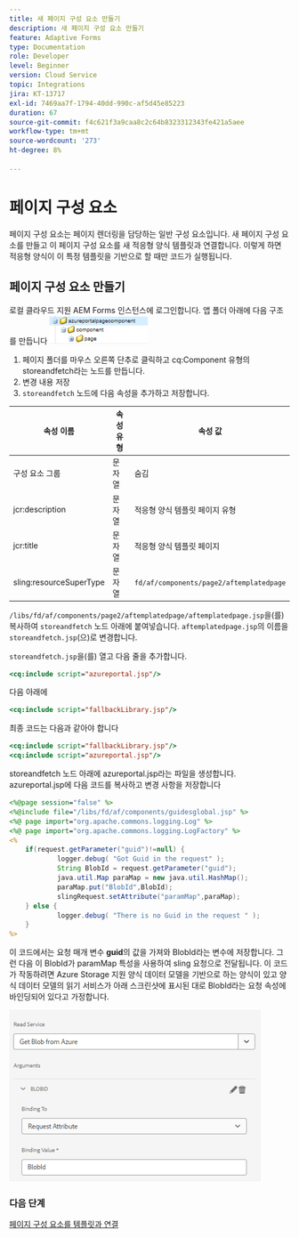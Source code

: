 ```yaml
---
title: 새 페이지 구성 요소 만들기
description: 새 페이지 구성 요소 만들기
feature: Adaptive Forms
type: Documentation
role: Developer
level: Beginner
version: Cloud Service
topic: Integrations
jira: KT-13717
exl-id: 7469aa7f-1794-40dd-990c-af5d45e85223
duration: 67
source-git-commit: f4c621f3a9caa8c2c64b8323312343fe421a5aee
workflow-type: tm+mt
source-wordcount: '273'
ht-degree: 8%

---
```


# 페이지 구성 요소

페이지 구성 요소는 페이지 렌더링을 담당하는 일반 구성 요소입니다. 새 페이지 구성 요소를 만들고 이 페이지 구성 요소를 새 적응형 양식 템플릿과 연결합니다. 이렇게 하면 적응형 양식이 이 특정 템플릿을 기반으로 할 때만 코드가 실행됩니다.

## 페이지 구성 요소 만들기

로컬 클라우드 지원 AEM Forms 인스턴스에 로그인합니다. 앱 폴더 아래에 다음 구조를 만듭니다
![page-component](./assets/page-component1.png)

1. 페이지 폴더를 마우스 오른쪽 단추로 클릭하고 cq:Component 유형의 storeandfetch라는 노드를 만듭니다.
1. 변경 내용 저장
1. `storeandfetch` 노드에 다음 속성을 추가하고 저장합니다.

| **속성 이름** | **속성 유형** | **속성 값** |
|-------------------------|-------------------|----------------------------------------|
| 구성 요소 그룹 | 문자열 | 숨김 |
| jcr:description | 문자열 | 적응형 양식 템플릿 페이지 유형 |
| jcr:title | 문자열 | 적응형 양식 템플릿 페이지 |
| sling:resourceSuperType | 문자열 | `fd/af/components/page2/aftemplatedpage` |

`/libs/fd/af/components/page2/aftemplatedpage/aftemplatedpage.jsp`을(를) 복사하여 `storeandfetch` 노드 아래에 붙여넣습니다. `aftemplatedpage.jsp`의 이름을 `storeandfetch.jsp`(으)로 변경합니다.

`storeandfetch.jsp`을(를) 열고 다음 줄을 추가합니다.

```jsp
<cq:include script="azureportal.jsp"/>
```

다음 아래에

```jsp
<cq:include script="fallbackLibrary.jsp"/>
```

최종 코드는 다음과 같아야 합니다

```jsp
<cq:include script="fallbackLibrary.jsp"/>
<cq:include script="azureportal.jsp"/>
```

storeandfetch 노드 아래에 azureportal.jsp라는 파일을 생성합니다.
azureportal.jsp에 다음 코드를 복사하고 변경 사항을 저장합니다

```jsp
<%@page session="false" %>
<%@include file="/libs/fd/af/components/guidesglobal.jsp" %>
<%@ page import="org.apache.commons.logging.Log" %>
<%@ page import="org.apache.commons.logging.LogFactory" %>
<%
    if(request.getParameter("guid")!=null) {
            logger.debug( "Got Guid in the request" );
            String BlobId = request.getParameter("guid");
            java.util.Map paraMap = new java.util.HashMap();
            paraMap.put("BlobId",BlobId);
            slingRequest.setAttribute("paramMap",paraMap);
    } else {
            logger.debug( "There is no Guid in the request " );
    }            
%>
```

이 코드에서는 요청 매개 변수 **guid**&#x200B;의 값을 가져와 BlobId라는 변수에 저장합니다. 그런 다음 이 BlobId가 paramMap 특성을 사용하여 sling 요청으로 전달됩니다. 이 코드가 작동하려면 Azure Storage 지원 양식 데이터 모델을 기반으로 하는 양식이 있고 양식 데이터 모델의 읽기 서비스가 아래 스크린샷에 표시된 대로 BlobId라는 요청 속성에 바인딩되어 있다고 가정합니다.

![fdm-request-attribute](./assets/fdm-request-attribute.png)

### 다음 단계

[페이지 구성 요소를 템플릿과 연결](./associate-page-component.md)
